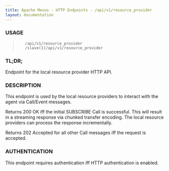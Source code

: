 ```yaml
---
title: Apache Mesos - HTTP Endpoints - /api/v1/resource_provider
layout: documentation
---
```

<!--- This is an automatically generated file. DO NOT EDIT! --->

### USAGE ###
>        /api/v1/resource_provider
>        /slave(1)/api/v1/resource_provider

### TL;DR; ###
Endpoint for the local resource provider HTTP API.

### DESCRIPTION ###
This endpoint is used by the local resource providers to interact
with the agent via Call/Event messages.

Returns 200 OK iff the initial SUBSCRIBE Call is successful. This
will result in a streaming response via chunked transfer encoding.
The local resource providers can process the response incrementally.

Returns 202 Accepted for all other Call messages iff the request is
accepted.


### AUTHENTICATION ###
This endpoint requires authentication iff HTTP authentication is
enabled.
